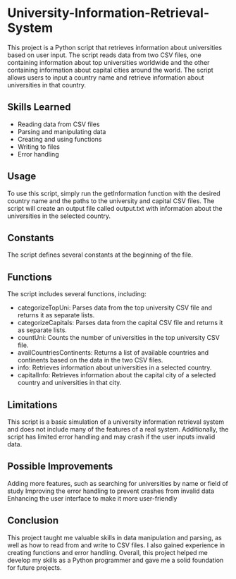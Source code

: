 # University-Information-Retrieval-System
This project is a Python script that retrieves information about universities based on user input. The script reads data from two CSV files, one containing information about top universities worldwide and the other containing information about capital cities around the world. The script allows users to input a country name and retrieve information about universities in that country.

## Skills Learned
- Reading data from CSV files
- Parsing and manipulating data
- Creating and using functions
- Writing to files
- Error handling

## Usage
To use this script, simply run the getInformation function with the desired country name and the paths to the university and capital CSV files. The script will create an output file called output.txt with information about the universities in the selected country.

## Constants
The script defines several constants at the beginning of the file.

## Functions
The script includes several functions, including:

- categorizeTopUni: Parses data from the top university CSV file and returns it as separate lists.
- categorizeCapitals: Parses data from the capital CSV file and returns it as separate lists.
- countUni: Counts the number of universities in the top university CSV file.
- availCountriesContinents: Returns a list of available countries and continents based on the data in the two CSV files.
- info: Retrieves information about universities in a selected country.
- capitalInfo: Retrieves information about the capital city of a selected country and universities in that city.

## Limitations
This script is a basic simulation of a university information retrieval system and does not include many of the features of a real system. Additionally, the script has limited error handling and may crash if the user inputs invalid data.

## Possible Improvements
Adding more features, such as searching for universities by name or field of study
Improving the error handling to prevent crashes from invalid data
Enhancing the user interface to make it more user-friendly

## Conclusion
This project taught me valuable skills in data manipulation and parsing, as well as how to read from and write to CSV files. I also gained experience in creating functions and error handling. Overall, this project helped me develop my skills as a Python programmer and gave me a solid foundation for future projects.
